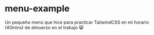 # menu-example

Un pequeño menú que hice para practicar TailwindCSS en mi horario (40mins) de almuerzo en el trabajo 😸
